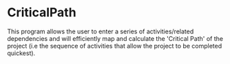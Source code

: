 # CriticalPath
This program allows the user to enter a series of activities/related dependencies and will efficiently map and calculate the 'Critical Path' of the project (i.e the sequence of activities that allow the project to be completed quickest).
